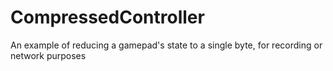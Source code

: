 # CompressedController
An example of reducing a gamepad's state to a single byte, for recording or network purposes
